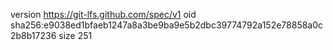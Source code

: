 version https://git-lfs.github.com/spec/v1
oid sha256:e9038ed1bfaeb1247a8a3be9ba9e5b2dbc39774792a152e78858a0c2b8b17236
size 251
